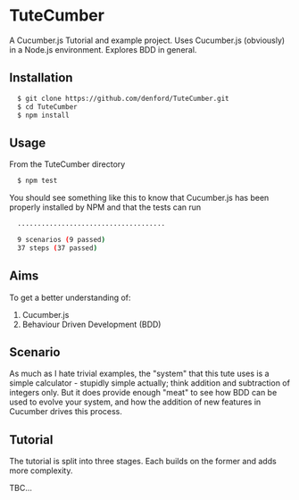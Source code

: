 # TuteCumber
A Cucumber.js Tutorial and example project. Uses Cucumber.js (obviously) in a Node.js environment. Explores BDD in general.

## Installation
``` bash
  $ git clone https://github.com/denford/TuteCumber.git
  $ cd TuteCumber
  $ npm install
```

## Usage
From the TuteCumber directory
``` bash
  $ npm test
```
You should see something like this to know that Cucumber.js has been properly installed by NPM and that the tests can run
``` bash
  .....................................

  9 scenarios (9 passed)
  37 steps (37 passed)
```

## Aims
To get a better understanding of:
1. Cucumber.js
1. Behaviour Driven Development (BDD)

## Scenario
As much as I hate trivial examples, the "system" that this tute uses is a simple calculator - stupidly simple actually; think addition and subtraction of integers only. But it does provide enough "meat" to see how BDD can be used to evolve your system, and how the addition of new features in Cucumber drives this process.

## Tutorial
The tutorial is split into three stages. Each builds on the former and adds more complexity.

TBC...
